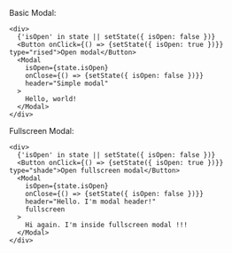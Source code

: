 Basic Modal:

    <div>
      {'isOpen' in state || setState({ isOpen: false })}
      <Button onClick={() => {setState({ isOpen: true })}} type="rised">Open modal</Button>
      <Modal
        isOpen={state.isOpen}
        onClose={() => {setState({ isOpen: false })}}
        header="Simple modal"
      >
        Hello, world!
      </Modal>
    </div>

Fullscreen Modal:

    <div>
      {'isOpen' in state || setState({ isOpen: false })}
      <Button onClick={() => {setState({ isOpen: true })}} type="shade">Open fullscreen modal</Button>
      <Modal
        isOpen={state.isOpen}
        onClose={() => {setState({ isOpen: false })}}
        header="Hello. I'm modal header!"
        fullscreen
      >
        Hi again. I'm inside fullscreen modal !!!
      </Modal>
    </div>

